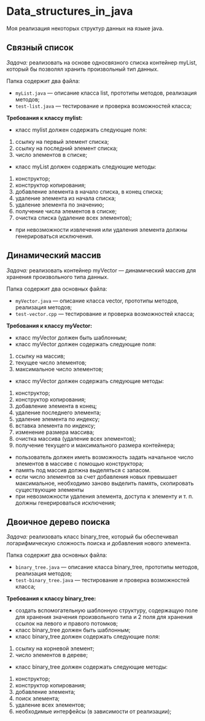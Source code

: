 # Data_structures_in_java

Моя реализация некоторых структур данных на языке java.

## Связный список

*Задача:* реализовать на основе односвязного списка контейнер
myList, который бы позволял хранить произвольный тип данных.

Папка содержит два файла:
* `myList.java` — описание класса list, прототипы методов,
реализация методов;
* `test-list.java` — тестирование и проверка возможностей класса;

**Требования к классу mylist:**
- класс mylist должен содержать следующие поля:
1. ссылку на первый элемент списка;
2. ссылку на последний элемент списка;
3. число элементов в списке;
- класс myList должен содержать следующие методы:
1. конструктор;
2. конструктор копирования;
3. добавление элемента в начало списка, в конец списка;
4. удаление элемента из начала списка;
5. удаление элемента по значению;
6. получение числа элементов в списке;
7. очистка списка (удаление всех элементов);
- при невозможности извлечения или удаления элемента должны
генерироваться исключения.

## Динамический массив
*Задача:* реализовать контейнер myVector — динамический массив
для хранения произвольного типа данных.

Папка содержит два основных файла:
* `myVector.java` — описание класса vector, прототипы методов,
реализация методов;
* `test-vector.cpp` — тестирование и проверка возможностей
класса;

**Требования к классу myVector:**
- класс myVector должен быть шаблонным;
- класс myVector должен содержать следующие поля:
1. ссылку на массив;
2. текущее число элементов;
3. максимальное число элементов;
- класс myVector должен содержать следующие методы:
1. конструктор;
2. конструктор копирования;
3. добавление элемента в конец;
4. удаление последнего элемента;
5. удаление элемента по индексу;
6. вставка элемента по индексу;
7. изменение размера массива;
8. очистка массива (удаление всех элементов);
9. получение текущего и максимального размера контейнера;
- пользователь должен иметь возможность задать начальное
число элементов в массиве с помощью конструктора;
- память под массив должна выделяться с запасом. 
- если число элементов за счет добавления новых превышает
максимальное, необходимо заново выделить память, скопировать
существующие элементы
- при невозможности удаления элемента, доступа к элементу и
т. п. должны генерироваться исключения;

## Двоичное дерево поиска
*Задача:* реализовать класс binary_tree, который бы обеспечивал
логарифмическую сложность поиска и добавления нового
элемента.

Папка содержит два основных файла:
* `binary_tree.java` — описание класса binary_tree, прототипы
методов, реализация методов;
* `test-binary_tree.java` — тестирование и проверка возможностей
класса;

**Требования к классу binary_tree:**
- создать вспомогательную шаблонную структуру, содержащую
поле для хранения значения произвольного типа и 2 поля для
хранения ссылок на левого и правого потомков;
- класс binary_tree должен быть шаблонным;
- класс binary_tree должен содержать следующие поля:
1. ссылку на корневой элемент;
2. число элементов в дереве;
- класс binary_tree должен содержать следующие методы:
1. конструктор;
2. конструктор копирования;
3. добавление элемента;
4. поиск элемента;
5. удаление всех элементов;
6. необходимые интерфейсы (в зависимости от реализации);